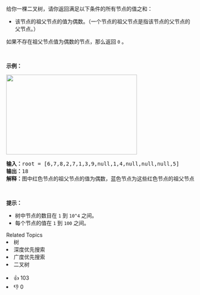 <p>给你一棵二叉树，请你返回满足以下条件的所有节点的值之和：</p>

<ul> 
 <li>该节点的祖父节点的值为偶数。（一个节点的祖父节点是指该节点的父节点的父节点。）</li> 
</ul>

<p>如果不存在祖父节点值为偶数的节点，那么返回&nbsp;<code>0</code> 。</p>

<p>&nbsp;</p>

<p><strong>示例：</strong></p>

<p><strong><img alt="" src="https://assets.leetcode-cn.com/aliyun-lc-upload/uploads/2020/01/10/1473_ex1.png" style="height: 214px; width: 350px;" /></strong></p>

<pre><strong>输入：</strong>root = [6,7,8,2,7,1,3,9,null,1,4,null,null,null,5]
<strong>输出：</strong>18
<strong>解释：</strong>图中红色节点的祖父节点的值为偶数，蓝色节点为这些红色节点的祖父节点。
</pre>

<p>&nbsp;</p>

<p><strong>提示：</strong></p>

<ul> 
 <li>树中节点的数目在&nbsp;<code>1</code> 到&nbsp;<code>10^4</code>&nbsp;之间。</li> 
 <li>每个节点的值在&nbsp;<code>1</code> 到&nbsp;<code>100</code> 之间。</li> 
</ul>

<div><div>Related Topics</div><div><li>树</li><li>深度优先搜索</li><li>广度优先搜索</li><li>二叉树</li></div></div><br><div><li>👍 103</li><li>👎 0</li></div>